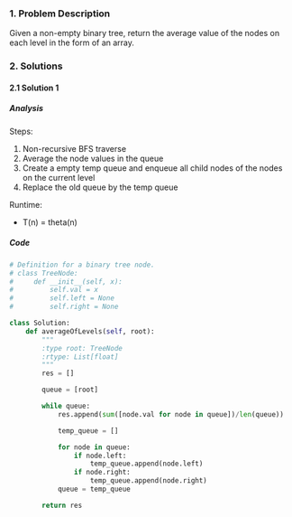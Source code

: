 ### 1. Problem Description
Given a non-empty binary tree, return the average value of the nodes on each level in the form of an array.

### 2. Solutions
#### 2.1 Solution 1
##### Analysis
Steps:
1. Non-recursive BFS traverse
2. Average the node values in the queue
3. Create a empty temp queue and enqueue all child nodes of the nodes on the current level
4. Replace the old queue by the temp queue

Runtime:
- T(n) = theta(n)

##### Code
```python
# Definition for a binary tree node.
# class TreeNode:
#     def __init__(self, x):
#         self.val = x
#         self.left = None
#         self.right = None

class Solution:
    def averageOfLevels(self, root):
        """
        :type root: TreeNode
        :rtype: List[float]
        """
        res = []

        queue = [root]

        while queue:
            res.append(sum([node.val for node in queue])/len(queue))

            temp_queue = []

            for node in queue:
                if node.left:
                    temp_queue.append(node.left)
                if node.right:
                    temp_queue.append(node.right)
            queue = temp_queue

        return res
```

